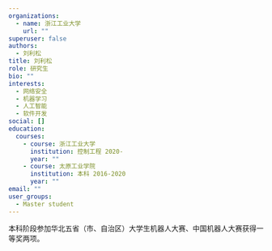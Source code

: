 ```yaml
---
organizations:
  - name: 浙江工业大学
    url: ""
superuser: false
authors:
  - 刘利松
title: 刘利松
role: 研究生
bio: ""
interests:
  - 网络安全
  - 机器学习
  - 人工智能
  - 软件开发
social: []
education:
  courses:
    - course: 浙江工业大学
      institution: 控制工程 2020-
      year: ""
    - course: 太原工业学院
      institution: 本科 2016-2020
      year: ""
email: ""
user_groups:
  - Master student
---
```

本科阶段参加华北五省（市、自治区）大学生机器人大赛、中国机器人大赛获得一等奖两项。